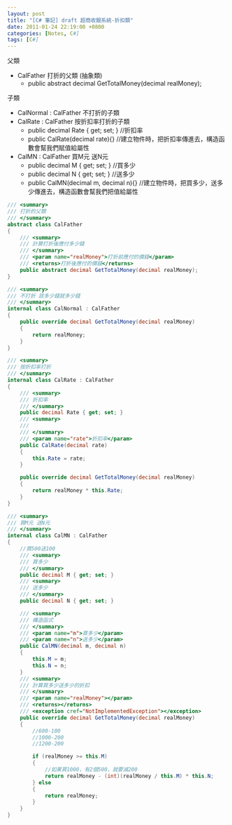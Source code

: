```yaml
---
layout: post
title: "[C# 筆記] draft 超商收銀系統-折扣類"
date: 2011-01-24 22:19:00 +0800
categories: [Notes, C#]
tags: [C#]
---
```


父類
- CalFather 打折的父類 (抽象類)
    -  public abstract decimal GetTotalMoney(decimal realMoney);
    
子類
- CalNormal : CalFather 不打折的子類
- CalRate : CalFather 按折扣率打折的子類
    - public decimal Rate { get; set; } //折扣率
    - public CalRate(decimal rate){} //建立物件時，把折扣率傳進去，構造函數會幫我們賦值給屬性
- CalMN : CalFather  買M元 送N元
    - public decimal M { get; set; } //買多少
    - public decimal N { get; set; } //送多少
    - public CalMN(decimal m, decimal n){} //建立物件時，把買多少，送多少傳進去，構造函數會幫我們把值給屬性


```c#
/// <summary>
/// 打折的父類
/// </summary>
abstract class CalFather
{
    /// <summary>
    /// 計算打折後應付多少錢
    /// </summary>
    /// <param name="realMoney">打折前應付的價錢</param>
    /// <returns>打折後應付的價錢</returns>
    public abstract decimal GetTotalMoney(decimal realMoney);
}

/// <summary>
/// 不打折 該多少錢就多少錢
/// </summary>
internal class CalNormal : CalFather
{
    public override decimal GetTotalMoney(decimal realMoney)
    {
        return realMoney;
    }
}

/// <summary>
/// 按折扣率打折
/// </summary>
internal class CalRate : CalFather
{
    /// <summary>
    /// 折扣率
    /// </summary>
    public decimal Rate { get; set; }
    /// <summary>
    /// 
    /// </summary>
    /// <param name="rate">折扣率</param>
    public CalRate(decimal rate)
    {
        this.Rate = rate;
    }

    public override decimal GetTotalMoney(decimal realMoney)
    {
        return realMoney * this.Rate;
    }
}

/// <summary>
/// 買M元 送N元
/// </summary>
internal class CalMN : CalFather
{
    //買500送100
    /// <summary>
    /// 買多少
    /// </summary>
    public decimal M { get; set; }
    /// <summary>
    /// 送多少
    /// </summary>
    public decimal N { get; set; }

    /// <summary>
    /// 構造函式
    /// </summary>
    /// <param name="m">買多少</param>
    /// <param name="n">送多少</param>
    public CalMN(decimal m, decimal n)
    {
        this.M = m;
        this.N = n;
    }
    /// <summary>
    /// 計算買多少送多少的折扣
    /// </summary>
    /// <param name="realMoney"></param>
    /// <returns></returns>
    /// <exception cref="NotImplementedException"></exception>
    public override decimal GetTotalMoney(decimal realMoney)
    {
        //600-100
        //1000-200
        //1200-200

        if (realMoney >= this.M)
        {
            //如果買1000，有2個500，就要減200
            return realMoney - (int)(realMoney / this.M) * this.N;
        } else
        {
            return realMoney;
        }
    }
}
```